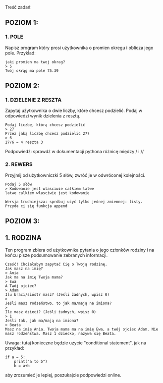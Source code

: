 Treść zadań:

## POZIOM 1:
### 1. POLE
Napisz program który prosi użytkownika o promien okregu i oblicza jego pole.
Przyklad:
```
jaki promien ma twoj okrag?
> 5
Twój okrąg ma pole 75.39
```

## POZIOM 2:
### 1. DZIELENIE Z RESZTA
Zapytaj użytkownika o dwie liczby, które chcesz podzielić. 
Podaj w odpowiedzi wynik dzielenia z resztą.
```
Podaj liczbę, którą chcesz podzielić
> 27
Przez jaką liczbę chcesz podzielić 27?
> 6
27/6 = 4 reszta 3
```
Podpowiedź: sprawdź w dokumentacji pythona różnicę między / i //

### 2. REWERS
Przyjmij od użytkowniczki 5 słów, zwróć je w odwróconej kolejności.
```
Podaj 5 słów
> Kodowanie jest wlasciwie calkiem latwe
latwe calkiem wlasciwie jest kodowanie

Wersja trudniejsza: spróbuj użyć tylko jednej zmiennej: listy.
Przyda ci się funkcja append
```

## POZIOM 3:
## 1. RODZINA
Ten program zbiera od użytkownika pytania o jego członków rodziny
i na końcu pisze podsumowanie zebranych informacji.

```
Cześć! Chciałabym zapytać Cię o Twoją rodzinę.
Jak masz na imię?
> Ania
Jak ma na imię Twoja mama?
> Ewa
A Twój ojciec?
> Adam
Ilu braci/sióstr masz? (Jeśli żadnych, wpisz 0)
>
Jeśli masz rodzeństwo, to jak ma/mają na imiona?
>
Ile masz dzieci? (Jeśli żadnych, wpisz 0)
> 1
Jeśli tak, jak ma/mają na imiona?
> Beata
Masz na imię Ania. Twoja mama ma na imię Ewa, a twój ojciec Adam. Nie masz rodzeństwa. Masz 1 dziecko, nazywa się Beata. 
```
Uwaga: tutaj konieczne będzie użycie "conditional statement", jak na przykład:
```
if a = 5:
	print("a to 5")
	b = a+b
```
aby zrozumieć je lepiej, poszukajcie podpowiedzi online.
